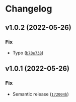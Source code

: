 # Changelog

<!--next-version-placeholder-->

## v1.0.2 (2022-05-26)
### Fix
* Typo ([`b70e738`](https://github.com/Datateer/target-gcs/commit/b70e73870e472516bdf12c2ee592506c0df7a721))

## v1.0.1 (2022-05-26)
### Fix
* Semantic release ([`172004b`](https://github.com/Datateer/target-gcs/commit/172004b412baf115f5a50bf0c391eaf2a16b1484))
